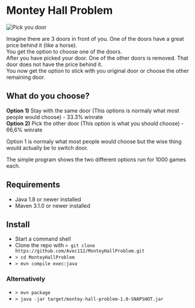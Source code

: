 # Montey Hall Problem

![Pick you door](http://www.coopertoons.com/education/montyhallproblem/montyanddoors.jpg "Montey Hall Problem")

Imagine there are 3 doors in front of you. One of the doors have a great price behind it (like a horse).    
You get the option to choose one of the doors.  
After you have picked your door. One of the other doors is removed. That door does not have the price behind it.   
You now get the option to stick with you original door or choose the other remaining door.


## What do you choose?

**Option 1)** Stay with the same door (This options is normaly what most people would choose) - 33.3% winrate  
**Option 2)** Pick the other door (This option is what you should choose) - 66,6% winrate
  
Option 1 is normaly what most people would choose but the wise thing would actually be to switch door.  

The simple program shows the two different options run for 1000 games each.  

## Requirements
- Java 1.8 or newer installed
- Maven 3.1.0 or newer installed

## Install
* Start a command shell 
* Clone the repo with `> git clone https://github.com/Avec112/MonteyHallProblem.git`
* `> cd MonteyHallProblem`
* `> mvn compile exec:java`

### Alternatively  
- `> mvn package`  
- `> java -jar target/montey-hall-problem-1.0-SNAPSHOT.jar`
